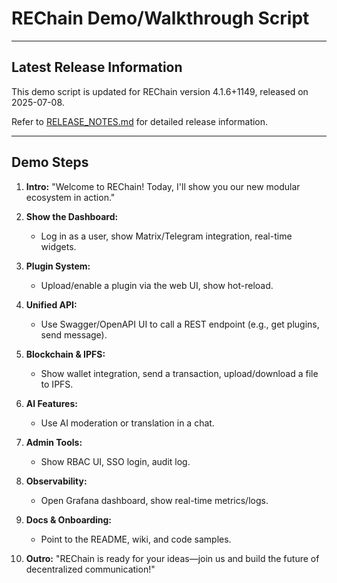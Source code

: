 # REChain Demo/Walkthrough Script

---

## Latest Release Information

This demo script is updated for REChain version 4.1.6+1149, released on 2025-07-08.

Refer to [RELEASE_NOTES.md](./RELEASE_NOTES.md) for detailed release information.

---

## Demo Steps

1. **Intro:**
   "Welcome to REChain! Today, I'll show you our new modular ecosystem in action."

2. **Show the Dashboard:**
   - Log in as a user, show Matrix/Telegram integration, real-time widgets.

3. **Plugin System:**
   - Upload/enable a plugin via the web UI, show hot-reload.

4. **Unified API:**
   - Use Swagger/OpenAPI UI to call a REST endpoint (e.g., get plugins, send message).

5. **Blockchain & IPFS:**
   - Show wallet integration, send a transaction, upload/download a file to IPFS.

6. **AI Features:**
   - Use AI moderation or translation in a chat.

7. **Admin Tools:**
   - Show RBAC UI, SSO login, audit log.

8. **Observability:**
   - Open Grafana dashboard, show real-time metrics/logs.

9. **Docs & Onboarding:**
   - Point to the README, wiki, and code samples.

10. **Outro:**
    "REChain is ready for your ideas—join us and build the future of decentralized communication!"
